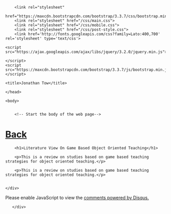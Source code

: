 <!DOCTYPE html>
<html>
    <head>
        <meta charset="UTF-8">
        <meta name="viewport" content="width=device-width, initial-scale=1">

        
        <link rel="stylesheet" 
            href="https://maxcdn.bootstrapcdn.com/bootstrap/3.3.7/css/bootstrap.min.css">
        <link rel="stylesheet" href="/css/main.css">
        <link rel="stylesheet" href="/css/mobile.css">
        <link rel="stylesheet" href="/css/post-style.css">
        <link href='http://fonts.googleapis.com/css?family=Lato:400,700' rel='stylesheet' type='text/css'>

    <script src="https://ajax.googleapis.com/ajax/libs/jquery/3.2.0/jquery.min.js"> 
        
    </script>  
    <script src="https://maxcdn.bootstrapcdn.com/bootstrap/3.3.7/js/bootstrap.min.js">
    </script>
        
    <title>Jonathan Tow</title>
    
    </head>
    
    <body>


        <!-- Start the body of the web page-->    

<top-section>  
    <div class = "head">
        <h1>                        
            <a href="/projects.html">
                Back
            </a>
        </h1>   
    </div>
</top-section>


<section>
    <div class="project">

        <h1>Literature View On Game Based Object Oriented Teaching</h1> 
        
        <p>This is a review on studies based on game based teaching strategies for object oriented teaching.</p>

        <p>This is a review on studies based on game based teaching strategies for object oriented teaching.</p>
        
        
    </div>
</section>
<!--    DISQUS SET UP         -->
     
<div id="disqus_thread"></div>
<script>

/**
*  RECOMMENDED CONFIGURATION VARIABLES: EDIT AND UNCOMMENT THE SECTION BELOW TO INSERT DYNAMIC VALUES FROM YOUR PLATFORM OR CMS.
*  LEARN WHY DEFINING THESE VARIABLES IS IMPORTANT: https://disqus.com/admin/universalcode/#configuration-variables*/
/*
var disqus_config = function () {
this.page.url = PAGE_URL;  // Replace PAGE_URL with your page's canonical URL variable
this.page.identifier = PAGE_IDENTIFIER; // Replace PAGE_IDENTIFIER with your page's unique identifier variable
};
*/
(function() { // DON'T EDIT BELOW THIS LINE
var d = document, s = d.createElement('script');
s.src = '//jonwot-github-io.disqus.com/embed.js';
s.setAttribute('data-timestamp', +new Date());
(d.head || d.body).appendChild(s);
})();
</script>
<noscript>Please enable JavaScript to view the <a href="https://disqus.com/?ref_noscript">comments powered by Disqus.</a></noscript>
                       
    
       </div>

</section>
<!--
   Footer 
    <footer>
    New York, New York <br>
     ©2015 Jonathan Tow
     <br>
     <br>
     <a href="https://github.com/JonWot"> GitHub</a> |

     <a href="quora.com"> Quora</a> |

     <a href="https://twitter.com/jonathantow2"> Twitter</a>
    </footer>
-->
  </div>
 </body>
</html>
